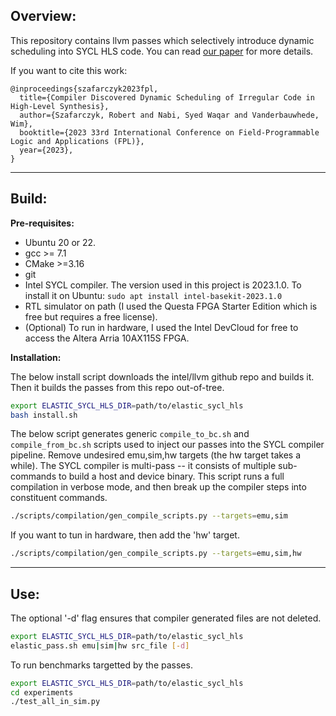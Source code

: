 ## Overview:
This repository contains llvm passes which selectively introduce dynamic scheduling into SYCL HLS code. You can read [our paper](https://arxiv.org/pdf/2308.15120.pdf) for more details. 

If you want to cite this work:
```
@inproceedings{szafarczyk2023fpl,
  title={Compiler Discovered Dynamic Scheduling of Irregular Code in High-Level Synthesis}, 
  author={Szafarczyk, Robert and Nabi, Syed Waqar and Vanderbauwhede, Wim},
  booktitle={2023 33rd International Conference on Field-Programmable Logic and Applications (FPL)}, 
  year={2023},
}
```

---

## Build:

**Pre-requisites:**
- Ubuntu 20 or 22.
- gcc >= 7.1
- CMake >=3.16
- git
- Intel SYCL compiler. The version used in this project is 2023.1.0. To install it on Ubuntu: `sudo apt install intel-basekit-2023.1.0`
- RTL simulator on path (I used the Questa FPGA Starter Edition which is free but requires a free license). 
- (Optional) To run in hardware, I used the Intel DevCloud for free to access the Altera Arria 10AX115S FPGA.

**Installation:**

The below install script downloads the intel/llvm github repo and builds it. Then it builds the passes from this repo out-of-tree.
```bash
export ELASTIC_SYCL_HLS_DIR=path/to/elastic_sycl_hls 
bash install.sh
```

The below script generates generic `compile_to_bc.sh` and `compile_from_bc.sh` scripts used to inject our passes into the SYCL compiler pipeline.
Remove undesired emu,sim,hw targets (the hw target takes a while).
The SYCL compiler is multi-pass -- it consists of multiple sub-commands 
to build a host and device binary. This script runs a full compilation in 
verbose mode, and then break up the compiler steps into constituent commands.
```bash
./scripts/compilation/gen_compile_scripts.py --targets=emu,sim
```

If you want to tun in hardware, then add the 'hw' target.
```bash
./scripts/compilation/gen_compile_scripts.py --targets=emu,sim,hw
```

---

## Use:

The optional '-d' flag ensures that compiler generated files are not deleted.
```bash
export ELASTIC_SYCL_HLS_DIR=path/to/elastic_sycl_hls 
elastic_pass.sh emu|sim|hw src_file [-d]
```

To run benchmarks targetted by the passes.
```bash
export ELASTIC_SYCL_HLS_DIR=path/to/elastic_sycl_hls 
cd experiments
./test_all_in_sim.py
```

